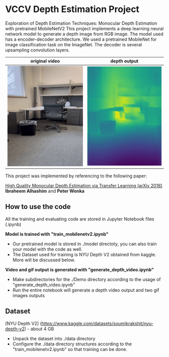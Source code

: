 # VCCV Depth Estimation Project
Exploration of Depth Estimation Techniques: Monocular Depth Estimation with pretrained MobileNetV2
This project implements a deep learning neural network model to generate a depth image from RGB image. The model used has a encoder-decoder architecture. We used a pretrained MobileNet for image classification task on the ImageNet. The decoder is several upsampling convolution layers. 


original video             |  depth output
:-------------------------:|:-------------------------:
![](https://github.com/HiroakiYo/Depth_Estimation_Project/blob/main/Demo/exmaples/movie_real.gif?raw=true)  |  ![](https://github.com/HiroakiYo/Depth_Estimation_Project/blob/main/Demo/exmaples/movie_depth.gif?raw=true)


This project was implemented by referencing to the following paper:


[High Quality Monocular Depth Estimation via Transfer Learning (arXiv 2018)](https://arxiv.org/abs/1812.11941) **Ibraheem Alhashim** and **Peter Wonka**

## How to use the code
All the training and evaluating code are stored in Jupyter Notebook files (.ipynb)

**Model is trained with "train_mobilenetv2.ipynb"**
- Our pretrained model is stored in ./model directoty, you can also train your model with the code as well.
- The Dataset used for training is NYU Depth V2 obtained from kaggle. More will be discussed below.

**Video and gif output is generated with "generate_depth_video.ipynb"**
- Make subdirectories for the ./Demo directory according to the usage of "generate_depth_video.ipynb"
- Run the entire notebook will generate a depth video output and two gif images outputs

## Dataset
[NYU Depth V2] (https://www.kaggle.com/datasets/soumikrakshit/nyu-depth-v2) - about 4 GB
- Unpack the dataset into ./data directory
- Configure the ./data directory structures according to the "train_mobilenetv2.ipynb" so that training can be done.
